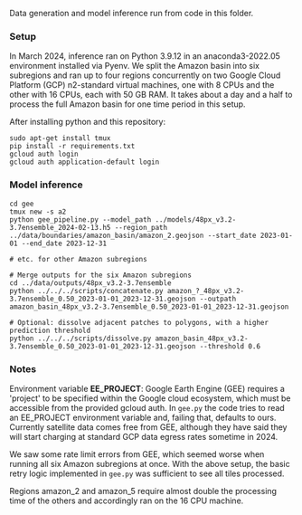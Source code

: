 
Data generation and model inference run from code in this folder. 

### Setup

In March 2024, inference ran on Python 3.9.12 in an anaconda3-2022.05 environment installed via Pyenv. We split the Amazon basin into six subregions and ran up to four regions concurrently on two Google Cloud Platform (GCP) n2-standard virtual machines, one with 8 CPUs and the other with 16 CPUs, each with 50 GB RAM. It takes about a day and a half to process the full Amazon basin for one time period in this setup. 

After installing python and this repository: 

```
sudo apt-get install tmux
pip install -r requirements.txt
gcloud auth login
gcloud auth application-default login
```

### Model inference

```
cd gee
tmux new -s a2
python gee_pipeline.py --model_path ../models/48px_v3.2-3.7ensemble_2024-02-13.h5 --region_path ../data/boundaries/amazon_basin/amazon_2.geojson --start_date 2023-01-01 --end_date 2023-12-31

# etc. for other Amazon subregions 

# Merge outputs for the six Amazon subregions 
cd ../data/outputs/48px_v3.2-3.7ensemble
python ../../../scripts/concatenate.py amazon_?_48px_v3.2-3.7ensemble_0.50_2023-01-01_2023-12-31.geojson --outpath amazon_basin_48px_v3.2-3.7ensemble_0.50_2023-01-01_2023-12-31.geojson

# Optional: dissolve adjacent patches to polygons, with a higher prediction threshold
python ../../../scripts/dissolve.py amazon_basin_48px_v3.2-3.7ensemble_0.50_2023-01-01_2023-12-31.geojson --threshold 0.6
```

### Notes

Environment variable **EE_PROJECT**: Google Earth Engine (GEE) requires a 'project' to be specified within the Google cloud ecosystem, which must be accessible from the provided gcloud auth. In `gee.py` the code tries to read an EE_PROJECT environment variable and, failing that, defaults to ours. Currently satellite data comes free from GEE, although they have said they will start charging at standard GCP data egress rates sometime in 2024. 

We saw some rate limit errors from GEE, which seemed worse when running all six Amazon subregions at once. With the above setup, the basic retry logic implemented in `gee.py` was sufficient to see all tiles processed.

Regions amazon_2 and amazon_5 require almost double the processing time of the others and accordingly ran on the 16 CPU machine.


